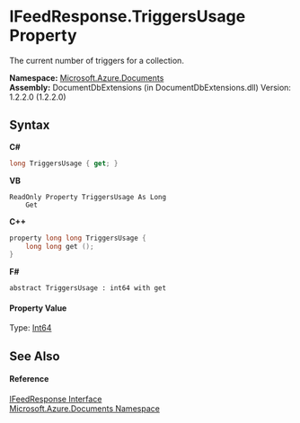 # IFeedResponse.TriggersUsage Property 
 

The current number of triggers for a collection.

**Namespace:**&nbsp;<a href="856b2e23-9c8b-2618-f913-67d85d500616">Microsoft.Azure.Documents</a><br />**Assembly:**&nbsp;DocumentDbExtensions (in DocumentDbExtensions.dll) Version: 1.2.2.0 (1.2.2.0)

## Syntax

**C#**<br />
``` C#
long TriggersUsage { get; }
```

**VB**<br />
``` VB
ReadOnly Property TriggersUsage As Long
	Get
```

**C++**<br />
``` C++
property long long TriggersUsage {
	long long get ();
}
```

**F#**<br />
``` F#
abstract TriggersUsage : int64 with get

```


#### Property Value
Type: <a href="http://msdn2.microsoft.com/en-us/library/6yy583ek" target="_blank">Int64</a>

## See Also


#### Reference
<a href="cbcd444d-ffe1-6199-9c3a-29fa6b4f474e">IFeedResponse Interface</a><br /><a href="856b2e23-9c8b-2618-f913-67d85d500616">Microsoft.Azure.Documents Namespace</a><br />